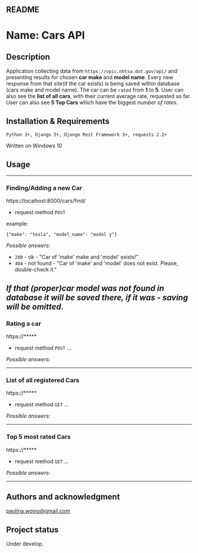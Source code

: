 ## README


# Name: Cars API


## Description
Application collecting data from `https://vpic.nhtsa.dot.gov/api/` and presenting results for chosen **car make** and **model name**. 
Every new response from that site(if the car exists) is being saved within database (cars make and model name). 
The car can be `rated` from **1** to **5**. User can also see the **list of all cars**, with their current average rate, requested so far.
User can also see **5 Top Cars** which have the biggest *number of rates*.  


## Installation & Requirements
```
Python 3+, Django 3+, Django Rest Framework 3+, requests 2.2+
```
Written on Windows 10


## Usage
-----------------------------------------------

### Finding/Adding a new Car

https://localhost:8000/cars/find/

- request method `POST`

example:
```
{"make": "tesla", "model_name": "model y"}
```

*Possible answers*: 
- `200` - ok - "Car of 'make' make and 'model' exists!"
- `404` - not found - "Car of 'make' and 'model' does not exist. Please, double-check it."

*If that (proper)car model was not found in database it will be saved there, if it was - saving will be omitted.*
-----------------------------------------------

### Rating a car

https://*****

- request method `POST`
... 


*Possible answers*: 

-----------------------------------------------

### List of all registered Cars

https://*****

- request method `GET`
...

*Possible answers*: 


-----------------------------------------------

### Top 5 most rated Cars

https://*****

- request method `GET`
...

*Possible answers*: 



-----------------------------------------------


## Authors and acknowledgment
paulina.wojno@gmail.com


## Project status
Under develop.

